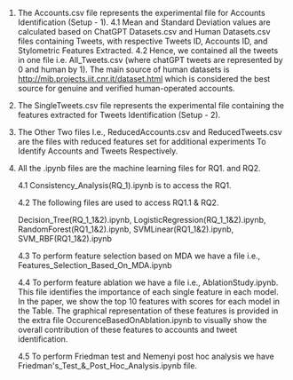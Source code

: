 1. The Accounts.csv file represents the experimental file for Accounts Identification (Setup - 1).
   4.1 Mean and Standard Deviation values are calculated based on ChatGPT Datasets.csv and Human Datasets.csv files  containing Tweets, with respective Tweets ID, Accounts ID, and Stylometric Features Extracted.
   4.2 Hence, we contained all the tweets in one file i.e. All_Tweets.csv (where chatGPT tweets are represented by 0 and human by 1). The main source of human datasets is http://mib.projects.iit.cnr.it/dataset.html which is considered the best source for genuine and verified human-operated accounts.

3. The SingleTweets.csv file represents the experimental file containing the features extracted for Tweets Identification  (Setup - 2). 

4. The Other Two files I.e., ReducedAccounts.csv and ReducedTweets.csv are the files with reduced features set for additional experiments To Identify Accounts and Tweets Respectively.

5. All the .ipynb files are the machine learning files for RQ1. and RQ2.
   
   4.1 Consistency_Analysis(RQ_1).ipynb is to access the RQ1.
   
   4.2 The following files are used to access RQ1.1 & RQ2.

   Decision_Tree(RQ_1_1&2).ipynb, 
   LogisticRegression(RQ_1_1&2).ipynb, 
   RandomForest(RQ1_1&2).ipynb, 
   SVMLinear(RQ1_1&2).ipynb, 
   SVM_RBF(RQ1_1&2).ipynb

   4.3 To perform feature selection based on MDA we have a file i.e., Features_Selection_Based_On_MDA.ipynb
   
   4.4 To perform feature ablation we have a file i.e., AblationStudy.ipynb. This file identifies the importance of each single feature in each model. In the paper, we show the top 10 features with scores for each model in the Table. The graphical representation of these features is provided in the extra file OccurenceBasedOnAblation.ipynb to visually show the overall contribution of these features to accounts and tweet identification.

   4.5 To perform Friedman test and Nemenyi post hoc analysis we have Friedman's_Test_&_Post_Hoc_Analysis.ipynb file.
   
   
   







